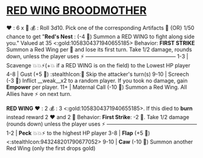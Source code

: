 # [RED WING BROODMOTHER](<https://www.youtube.com/watch?v=DPtn9KzfsGI&pp=ygUQYmlyZCBpcyB0aGUgd29yZA%3D%3D>)
❤️ : 6 x 👥
💰 : Roll 3d10. Pick one of the corresponding Artifacts 🏺 {OR} 1/50 chance to get "**Red's Nest** : (-4 🔷) Summon a RED WING to fight along side you." Valued at 35 <:gold:1058304371940655185>
Behavior:  **FIRST STRIKE** Summon a Red Wing per 👥 and lose its first turn. Take 1/2 damage, rounds down, unless the player uses :zap:
—————————————————
1-3   | Scavenge 💥💥⚡(+💥 if a RED WING is on the field) to the Lowest HP player
4-8   | Gust (+5 🎲) :stealthIcon:🔀 Skip the attacker's turn(s)
9-10 | Screech (-3 🎲) Inflict __weak__x2  to a random player. If you took no damage, gain __Empower__ per player.
11+ | Maternal Call (-10 🎲) Summon a Red Wing. All Allies have ⚡ on next turn.

__**RED WING**__
❤️ : 2
💰 : 3 <:gold:1058304371940655185>. If this died to __burn__ instead reward 2 :heart: and 2 🔷
Behavior: **First Strike**: -2 🎲. Take 1/2 damage (rounds down) unless the player uses ⚡
—————————————————
1-2   | **Peck** 💥💥⚡ to the highest HP player
3-8   | **Flap** (+5 🎲) <:stealthIcon:943248201790677052>
9-10 | **Caw** (-10 🎲) Summon another Red Wing (only the first drops gold)
